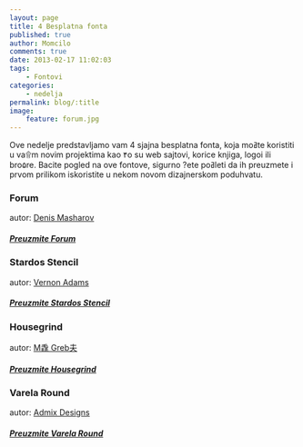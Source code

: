 ```yaml
---
layout: page
title: 4 Besplatna fonta
published: true
author: Momcilo
comments: true
date: 2013-02-17 11:02:03
tags:
    - Fontovi
categories:
    - nedelja
permalink: blog/:title
image:
    feature: forum.jpg
---
```


Ove nedelje predstavljamo vam 4 sjajna besplatna fonta, koja moߥte koristiti u va۩m novim projektima kao ۴o su web sajtovi, korice knjiga, logoi ili bro۵re. Bacite pogled na ove fontove, sigurno ?ete poߥleti da ih preuzmete i prvom prilikom iskoristite u nekom novom dizajnerskom poduhvatu.

### Forum

autor: [Denis Masharov][1]

##### [Preuzmite Forum][2]


   


### Stardos Stencil

autor: [Vernon Adams][3]

##### [Preuzmite Stardos Stencil][4]


   


### Housegrind

autor: [M毳 Greb夫][5]

##### [Preuzmite Housegrind][6]


   


### Varela Round

autor: [Admix Designs][7]

##### [Preuzmite Varela Round][8]


   


 [1]: http://www.fontsquirrel.com/foundry/Denis-Masharov
 [2]: http://www.fontsquirrel.com/fonts/forum
 [3]: http://code.newtypography.co.uk/
 [4]: http://www.fontsquirrel.com/fonts/stardos-stencil
 [5]: http://www.mawns.com/wordpress/
 [6]: http://www.dafont.com/housegrind.font
 [7]: http://cargocollective.com/admixdesigns
 [8]: http://www.fontsquirrel.com/fonts/varela-round